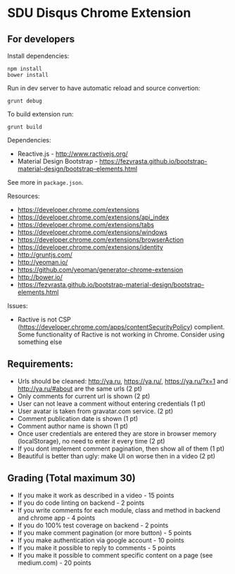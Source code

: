 # SDU Disqus Chrome Extension

## For developers

Install dependencies:

```
npm install
bower install
```

Run in dev server to have automatic reload and source convertion:

```
grunt debug
```

To build extension run:

```
grunt build
```

Dependencies:

* Reactive.js - http://www.ractivejs.org/
* Material Design Bootstrap - https://fezvrasta.github.io/bootstrap-material-design/bootstrap-elements.html

See more in `package.json`.

Resources:

* https://developer.chrome.com/extensions
* https://developer.chrome.com/extensions/api_index
* https://developer.chrome.com/extensions/tabs
* https://developer.chrome.com/extensions/windows
* https://developer.chrome.com/extensions/browserAction
* https://developer.chrome.com/extensions/identity
* http://gruntjs.com/
* http://yeoman.io/
* https://github.com/yeoman/generator-chrome-extension
* http://bower.io/
* https://fezvrasta.github.io/bootstrap-material-design/bootstrap-elements.html

Issues:

* Ractive is not CSP (https://developer.chrome.com/apps/contentSecurityPolicy) complient. Some functionality of Ractive is not working in Chrome. Consider using something else


## Requirements:


<!-- * When switching between tabs, browser actions shows the number of comments for active page (1 pt) -->
* Urls should be cleaned: http://ya.ru, https://ya.ru/, https://ya.ru/?x=1 and http://ya.ru/#about are the same urls (2 pt)
* Only comments for current url is shown (2 pt)
* User can not leave a comment without entering credentials (1 pt)
* User avatar is taken from gravatar.com service. (2 pt)
* Comment publication date is shown (1 pt)
* Comment author name is shown (1 pt)
* Once user credentials are entered they are store in browser memory (localStorage), no need to enter it every time (2 pt)
* If you dont implement comment pagination, then show all of them (1 pt)
* Beautiful is better than ugly: make UI on worse then in a video (2 pt)

 ## Grading (Total maximum 30)


* If you make it work as described in a video - 15 points
* If you do code linting on backend - 2 points
* If you write comments for each module, class and method in backend and chrome app - 4 points
* If you do 100% test coverage on backend - 2 points
* If you make comment pagination (or more button) - 5 points
* If you make authentication via google account - 10 points
* If you make it possible to reply to comments - 5 points
* If you make it possible to comment specific content on a page (see medium.com) - 20 points
